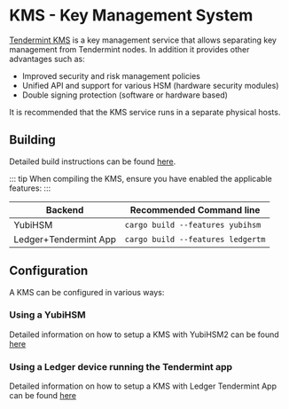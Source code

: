 # KMS - Key Management System
[Tendermint KMS](https://github.com/tendermint/kms) is a key management service that allows separating key management from Tendermint nodes. In addition it provides other advantages such as:

- Improved security and risk management policies
- Unified API and support for various HSM (hardware security modules)
- Double signing protection (software or hardware based)

It is recommended that the KMS service runs in a separate physical hosts.

## Building
Detailed build instructions can be found [here](https://github.com/tendermint/kms#installation).

::: tip
When compiling the KMS, ensure you have enabled the applicable features:
:::

| Backend               | Recommended Command line              |
|-----------------------|---------------------------------------|
| YubiHSM               | ```cargo build --features yubihsm```  |
| Ledger+Tendermint App | ```cargo build --features ledgertm``` |

## Configuration
A KMS can be configured in various ways:

### Using a YubiHSM
Detailed information on how to setup a KMS with YubiHSM2 can be found [here](https://github.com/iqlusioninc/tmkms/blob/develop/README.yubihsm.md)

### Using a Ledger device running the Tendermint app
Detailed information on how to setup a KMS with Ledger Tendermint App can be found [here](kms_ledger.md)
